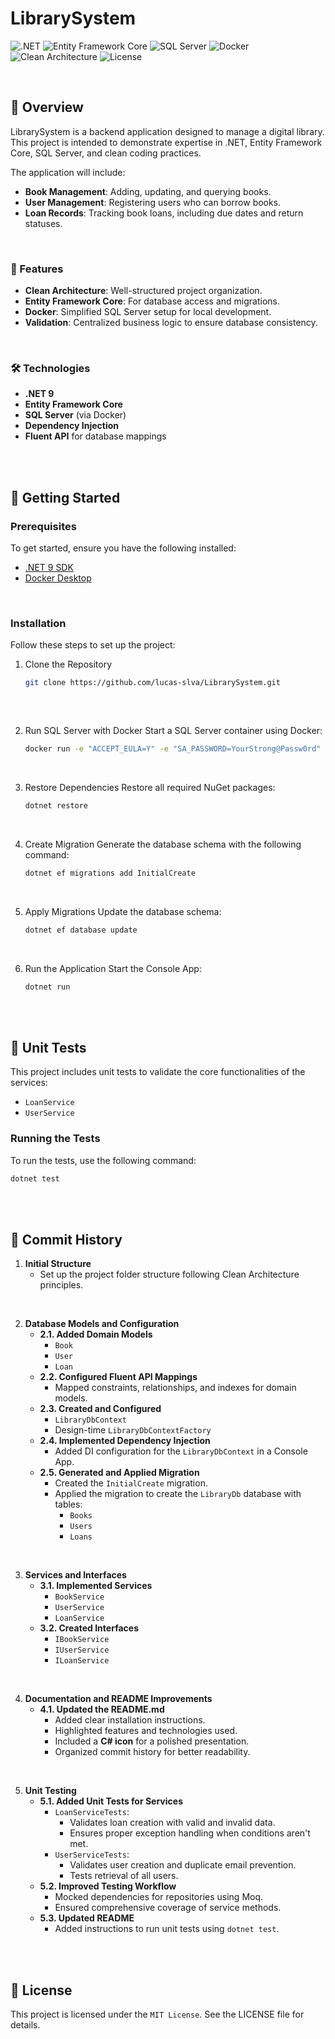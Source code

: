 <a id="readme-top"></a>
# LibrarySystem
![.NET](https://img.shields.io/badge/.NET-9.0-blue?style=flat-square&logo=dotnet)
![Entity Framework Core](https://img.shields.io/badge/Entity%20Framework%20Core-9.0-00599C?style=flat-square&logo=nuget)
![SQL Server](https://img.shields.io/badge/SQL%20Server-Latest-red?style=flat-square&logo=microsoftsqlserver)
![Docker](https://img.shields.io/badge/Docker-Container-blue?style=flat-square&logo=docker)
![Clean Architecture](https://img.shields.io/badge/Clean%20Architecture-Pattern-brightgreen?style=flat-square)
![License](https://img.shields.io/github/license/lucas-slva/LibrarySystem?style=flat-square)

&nbsp;

## 📖 Overview
LibrarySystem is a backend application designed to manage a digital library. This project is intended to demonstrate expertise in .NET, Entity Framework Core, SQL Server, and clean coding practices.

The application will include:
* **Book Management**: Adding, updating, and querying books.
* **User Management**: Registering users who can borrow books.
* **Loan Records**: Tracking book loans, including due dates and return statuses.

&nbsp;

### 🚀 Features

- **Clean Architecture**: Well-structured project organization.
- **Entity Framework Core**: For database access and migrations.
- **Docker**: Simplified SQL Server setup for local development.
- **Validation**: Centralized business logic to ensure database consistency.

&nbsp;

### 🛠️ Technologies

- **.NET 9**
- **Entity Framework Core**
- **SQL Server** (via Docker)
- **Dependency Injection**
- **Fluent API** for database mappings

<br><br>

## 🏁 Getting Started

### Prerequisites
To get started, ensure you have the following installed:

- [.NET 9 SDK](https://dotnet.microsoft.com/)
- [Docker Desktop](https://www.docker.com/products/docker-desktop)

&nbsp;

### Installation

Follow these steps to set up the project:

1. Clone the Repository
   ```bash
   git clone https://github.com/lucas-slva/LibrarySystem.git
  
&nbsp;

2. Run SQL Server with Docker Start a SQL Server container using Docker:
   ```bash
   docker run -e "ACCEPT_EULA=Y" -e "SA_PASSWORD=YourStrong@Passw0rd" -p 1433:1433 --name sqlserver -d mcr.microsoft.com/mssql/server:2022-latest

&nbsp;

3. Restore Dependencies Restore all required NuGet packages:
   ```bash
   dotnet restore

&nbsp;

4. Create Migration Generate the database schema with the following command:
   ```bash
   dotnet ef migrations add InitialCreate

&nbsp;

5. Apply Migrations Update the database schema:
   ```bash
   dotnet ef database update

&nbsp;

6. Run the Application Start the Console App:
   ```bash
   dotnet run

<br><br>

## 🧪 Unit Tests

This project includes unit tests to validate the core functionalities of the services:
- `LoanService`
- `UserService`

### Running the Tests
To run the tests, use the following command:
```bash
dotnet test
```
<br><br>

## 📜 Commit History

1. **Initial Structure**
   - Set up the project folder structure following Clean Architecture principles.

&nbsp;

2. **Database Models and Configuration**
   - **2.1. Added Domain Models**
     - `Book`
     - `User`
     - `Loan`
   - **2.2. Configured Fluent API Mappings**
     - Mapped constraints, relationships, and indexes for domain models.
   - **2.3. Created and Configured**
     - `LibraryDbContext`
     - Design-time `LibraryDbContextFactory`
   - **2.4. Implemented Dependency Injection**
     - Added DI configuration for the `LibraryDbContext` in a Console App.
   - **2.5. Generated and Applied Migration**
     - Created the `InitialCreate` migration.
     - Applied the migration to create the `LibraryDb` database with tables:
       - `Books`
       - `Users`
       - `Loans`
    
&nbsp;

3. **Services and Interfaces**
   - **3.1. Implemented Services**
     - `BookService`
     - `UserService`
     - `LoanService`
   - **3.2. Created Interfaces**
     - `IBookService`
     - `IUserService`
     - `ILoanService`

&nbsp;

4. **Documentation and README Improvements**
   - **4.1. Updated the README.md**
     - Added clear installation instructions.
     - Highlighted features and technologies used.
     - Included a **C# icon** for a polished presentation.
     - Organized commit history for better readability.

&nbsp;

5. **Unit Testing**
   - **5.1. Added Unit Tests for Services**
     - `LoanServiceTests`:
       - Validates loan creation with valid and invalid data.
       - Ensures proper exception handling when conditions aren't met.
     - `UserServiceTests`:
       - Validates user creation and duplicate email prevention.
       - Tests retrieval of all users.
   - **5.2. Improved Testing Workflow**
     - Mocked dependencies for repositories using Moq.
     - Ensured comprehensive coverage of service methods.
   - **5.3. Updated README**
     - Added instructions to run unit tests using `dotnet test`.
       
<br><br>

## 📜 License
This project is licensed under the `MIT License`. See the LICENSE file for details.
